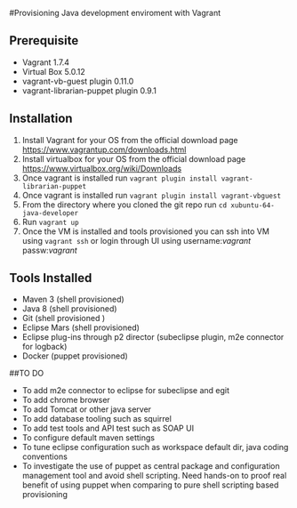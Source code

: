 #Provisioning Java development enviroment with Vagrant
## Prerequisite
* Vagrant  1.7.4
* Virtual Box  5.0.12
* vagrant-vb-guest plugin 0.11.0
* vagrant-librarian-puppet plugin 0.9.1

## Installation 
1. Install Vagrant for your OS from the official download page https://www.vagrantup.com/downloads.html
2. Install virtualbox for your OS from the official download page https://www.virtualbox.org/wiki/Downloads
3. Once vagrant is installed run ```vagrant plugin install vagrant-librarian-puppet```
4. Once vagrant is installed run ```vagrant plugin install vagrant-vbguest```
5. From the directory where you cloned the git repo run ```cd xubuntu-64-java-developer```
6. Run ```vagrant up```
7. Once the VM is installed and tools provisioned you can ssh into VM using ```vagrant ssh``` or login through UI using username:*vagrant* passw:*vagrant*

## Tools Installed
* Maven 3 (shell provisioned)
* Java 8 (shell provisioned)
* Git (shell provisioned )
* Eclipse Mars (shell provisioned)
* Eclipse plug-ins through p2 director (subeclipse plugin, m2e connector for logback)
* Docker (puppet provisioned)

##TO DO
* To add m2e connector to eclipse for subeclipse and egit
* To add chrome browser
* To add Tomcat or other java server
* To add database tooling such as squirrel
* To add test tools and API test such as SOAP UI
* To configure default maven settings
* To tune eclipse configuration such as workspace default dir, java coding conventions
* To investigate the use of puppet as central package and configuration management tool and avoid shell scripting. Need hands-on to proof real benefit of using puppet when comparing to pure shell scripting based provisioning